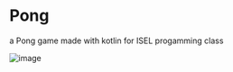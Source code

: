# Pong
a Pong game made with kotlin for ISEL progamming class


![image](https://github.com/user-attachments/assets/ea8d7696-4433-4d00-8482-e2cb9d0d6978)
